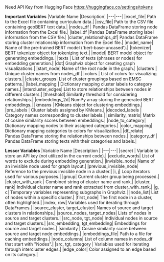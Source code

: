 Need API Key from Hugging Face https://huggingface.co/settings/tokens

**Important Variables**
|Variable Name 	|Description|
|---|---|
|excel_file| 	Path to the Excel file containing curriculum data.|
|csv_file| 	Path to the CSV file containing geoBERT text data.|
|nodes_df |	Pandas DataFrame storing node information from the Excel file.|
|label_df 	|Pandas DataFrame storing label information from the CSV file.|
|cluster_relationships_df| 	Pandas DataFrame storing cluster relationship information from the Excel file.|
|model_name| 	Name of the pre-trained BERT model ('bert-base-uncased').|
|tokenizer|	BERT tokenizer object for tokenizing text.|
|model| 	BERT model object for generating embeddings.|
|texts |	List of texts (phrases or nodes) for embedding generation.|
|dot| 	Graphviz object for creating graph visualizations.|
|start_node| 	Name of the root node in the graph.|
|clusters |	Unique cluster names from nodes_df.|
|colors |	List of colors for visualizing clusters.|
|cluster_groups| 	List of cluster groupings based on EMSC patterns.|
|label_mapping |	Dictionary mapping cluster labels to category names.|
|intercluster_edges| 	List to store relationships between nodes in different clusters.|
|threshold| 	Similarity threshold for considering relationships.|
|embeddings_2d| 	NumPy array storing the generated BERT embeddings.|
|kmeans |	KMeans object for clustering embeddings.|
|pre_labels |	Cluster labels assigned by KMeans.|
|decoded_labels |	Category names corresponding to cluster labels.|
|similarity_matrix| 	Matrix of cosine similarity scores between embeddings.|
|node_to_category| 	Dictionary mapping nodes to their assigned categories.|
|color_mapping| 	Dictionary mapping categories to colors for visualization.|
|df_relate| 	Pandas DataFrame storing the relationships between nodes.|
|category_df |	Pandas DataFrame storing texts with their categories and labels.|

**Lessor Variables**
|Variable Name 	|Description |
|---|---|
|secret |	Variable to store an API key (not utilized in the current code).|
|exclude_words| 	List of words to exclude during embedding generation.|
|invisible_node| 	Name of an invisible node used for graph layout.|
|previous_invisible_node| 	Reference to the previous invisible node in a cluster.|
|i, j| 	Loop iterators used for various purposes.|
|group| 	Current cluster group being processed.|
|cluster_with_rank |	Combined string of cluster name and rank.|
|cluster, rank| 	Individual cluster name and rank extracted from cluster_with_rank.|
|g, c| 	Temporary variables representing subgraphs in Graphviz.|
|node_list| 	List of nodes within a specific cluster.|
|first_node|	The first node in a cluster, often highlighted.|
|index, row| 	Variables used for iterating through DataFrames.|
|source_cluster, target_cluster| 	Names of source and target clusters in relationships.|
|source_nodes, target_nodes| 	Lists of nodes in source and target clusters.|
|src_node, tgt_node| 	Individual nodes in source and target clusters.|
|src_embedding, tgt_embedding| 	Embeddings for source and target nodes.|
|similarity |	Cosine similarity score between source and target node embeddings.|
|embeddings_file| 	Path to a file for caching embeddings.|
|node_columns| 	List of column names in nodes_df that start with "Nodes".|
|src, tgt, category |	Variables used for iterating through intercluster edges.|
|edge_color| 	Color assigned to an edge based on its category.|
